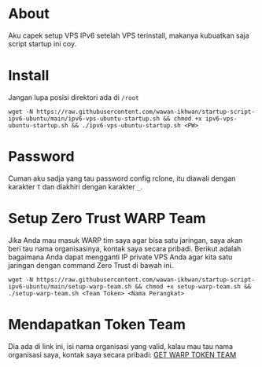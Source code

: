 # About
Aku capek setup VPS IPv6 setelah VPS terinstall, makanya kubuatkan saja script startup ini coy.

# Install
Jangan lupa posisi direktori ada di `/root`
```
wget -N https://raw.githubusercontent.com/wawan-ikhwan/startup-script-ipv6-ubuntu/main/ipv6-vps-ubuntu-startup.sh && chmod +x ipv6-vps-ubuntu-startup.sh && ./ipv6-vps-ubuntu-startup.sh <PW>
 ```

# Password
Cuman aku sadja yang tau password config rclone, itu diawali dengan karakter `T` dan diakhiri dengan karakter `_`.

# Setup Zero Trust WARP Team
Jika Anda mau masuk WARP tim saya agar bisa satu jaringan, saya akan beri tau nama organisasinya, kontak saya secara pribadi. Berikut adalah bagaimana Anda dapat mengganti IP private VPS Anda agar kita satu jaringan dengan command Zero Trust di bawah ini.
```
wget -N https://raw.githubusercontent.com/wawan-ikhwan/startup-script-ipv6-ubuntu/main/setup-warp-team.sh && chmod +x setup-warp-team.sh && ./setup-warp-team.sh <Team Token> <Nama Perangkat>
```

# Mendapatkan Token Team
Dia ada di link ini, isi nama organisasi yang valid, kalau mau tau nama organisasi saya, kontak saya secara pribadi:
[GET WARP TOKEN TEAM](https://web--public--warp-team-api--coia-mfs4.code.run)